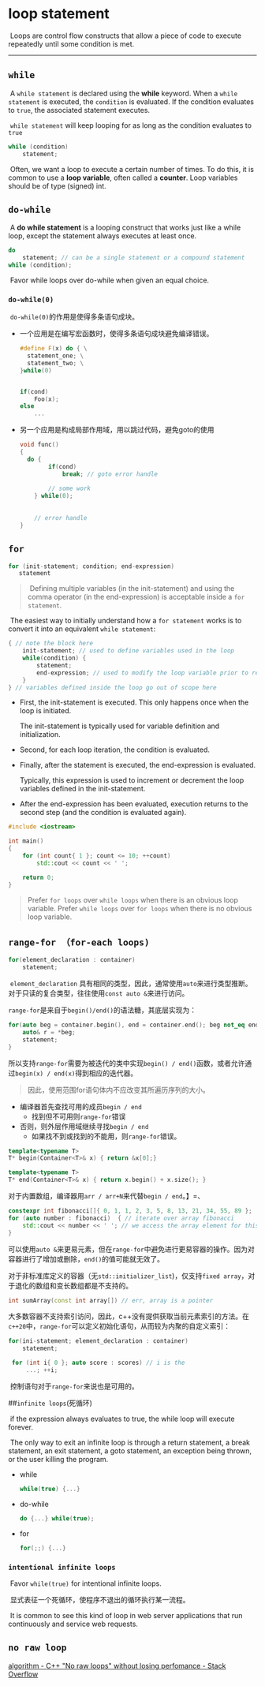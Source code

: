 # loop statement

​		Loops are control flow constructs that allow a piece of code to execute repeatedly until some condition is met.

---



## `while`

​		A `while statement` is declared using the **while** keyword. When a `while statement` is executed, the `condition` is evaluated. If the condition evaluates to `true`, the associated statement executes.

​		`while statement` will keep looping for as long as the condition evaluates to `true`

```c++
while (condition)
    statement;
```

​		Often, we want a loop to execute a certain number of times. To do this, it is common to use a **loop variable**, often called a **counter**. Loop variables should be of type (signed) int.



## `do-while`

​		A **do while statement** is a looping construct that works just like a while loop, except the statement always executes at least once. 

```c++
do
    statement; // can be a single statement or a compound statement
while (condition);
```

​		Favor while loops over do-while when given an equal choice.



### `do-while(0)`

​		`do-while(0)`的作用是使得多条语句成块。

- 一个应用是在编写宏函数时，使得多条语句成块避免编译错误。

  ```c++
  #define F(x) do { \
  	statement_one; \
  	statement_two; \
  }while(0)
  
  
  if(cond) 
      Foo(x);
  else
      ...
  ```

- 另一个应用是构成局部作用域，用以跳过代码，避免goto的使用

  ```c++
  void func()
  {
  	do {
          if(cond)
              break; // goto error handle
          
          // some work
      } while(0);
      
      
      // error handle
  }
  ```

  







## `for`

```c++
for (init-statement; condition; end-expression)
   statement
```

> ​		Defining multiple variables (in the init-statement) and using the comma operator (in the end-expression) is acceptable inside a `for statement`.

​		The easiest way to initially understand how a `for statement` works is to convert it into an equivalent `while statement`:

```c++
{ // note the block here
    init-statement; // used to define variables used in the loop
    while(condition) {
        statement;
        end-expression; // used to modify the loop variable prior to reassessement of the condition
    }
} // variables defined inside the loop go out of scope here
```

- First, the init-statement is executed. This only happens once when the loop is initiated.

  The init-statement is typically used for variable definition and initialization.

- Second, for each loop iteration, the condition is evaluated.

- Finally, after the statement is executed, the end-expression is evaluated. 

  Typically, this expression is used to increment or decrement the loop variables defined in the init-statement.

- After the end-expression has been evaluated, execution returns to the second step (and the condition is evaluated again).

```c++
#include <iostream>

int main()
{
    for (int count{ 1 }; count <= 10; ++count)
        std::cout << count << ' ';

    return 0;
}
```

> Prefer `for loops` over `while loops` when there is an obvious loop variable.
> Prefer `while loops` over `for loops` when there is no obvious loop variable.

## `range-for （for-each loops)`

```c++
for(element_declaration : container)
    statement;
```

​		`element_declaration` 具有相同的类型，因此，通常使用`auto`来进行类型推断。对于只读的复合类型，往往使用`const auto &`来进行访问。

​		`range-for`是来自于`begin()/end()`的语法糖，其底层实现为：

```c++
for(auto beg = container.begin(), end = container.end(); beg not_eq end; ++beg) {
    auto& r = *beg;
	statement;
}
```

​		所以支持`range-for`需要为被迭代的类中实现`begin() / end()`函数，或者允许通过`begin(x) / end(x)`得到相应的迭代器。

> 因此，使用范围for语句体内不应改变其所遍历序列的大小。



- 编译器首先查找可用的成员`begin / end`
  - 找到但不可用则`range-for`错误
- 否则，则外层作用域继续寻找`begin / end`
  - 如果找不到或找到的不能用，则`range-for`错误。

```c++
template<typename T>
T* begin(Container<T>& x) { return &x[0];}

template<typename T>
T* end(Container<T>& x) { return x.begin() + x.size(); }
```

​		对于内置数组，编译器用`arr / arr+N`来代替`begin / end`。】=、

```c++
constexpr int fibonacci[]{ 0, 1, 1, 2, 3, 5, 8, 13, 21, 34, 55, 89 };
for (auto number : fibonacci)  { // iterate over array fibonacci
    std::cout << number << ' '; // we access the array element for this iteration through variable number
}
```

​		可以使用`auto &`来更易元素，但在`range-for`中避免进行更易容器的操作。因为对容器进行了增加或删除，`end()`的值可能就无效了。

​		对于非标准库定义的容器（无`std::initializer_list`)，仅支持`fixed array`，对于退化的数组和变长数组都是不支持的。

```c++
int sumArray(const int array[]) // err, array is a pointer
```

​		大多数容器不支持索引访问，因此，c++没有提供获取当前元素索引的方法。在`c++20`中，`range-for`可以定义初始化语句，从而较为内聚的自定义索引：

```c++
for(ini-statement; element_declaration : container)
    statement;
```

```c++
 for (int i{ 0 }; auto score : scores) // i is the 
     ...; ++i;
```

​		控制语句对于`range-for`来说也是可用的。





##` infinite loops `(死循环)

​		if the expression always evaluates to true, the while loop will execute forever.

​		The only way to exit an infinite loop is through a return statement, a break statement, an exit statement, a goto statement, an exception being thrown, or the user killing the program.

- while

  ```c++
  while(true) {...}
  ```

- do-while

  ```c++
  do {...} while(true);
  ```

- for

  ```c++
  for(;;) {...}
  ```

  

### `intentional infinite loops`

​		Favor `while(true)` for intentional infinite loops.

​		显式表征一个死循环，使程序不退出的循环执行某一流程。

​		It is common to see this kind of loop in web server applications that run continuously and service web requests.





## `no raw loop`

[algorithm - C++ "No raw loops" without losing perfomance - Stack Overflow](https://stackoverflow.com/questions/58530330/c-no-raw-loops-without-losing-perfomance)
